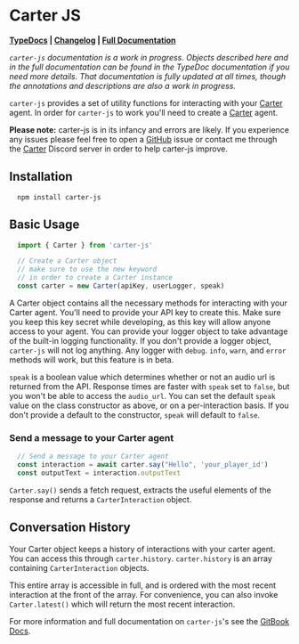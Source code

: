 # Carter JS

**[TypeDocs](https://lazylyrics.github.io/carter-js/) |
[Changelog](https://github.com/LazyLyrics/carter-js/blob/main/changelog.md) | [Full Documentation](https://lazylyrics.gitbook.io/carter-js-v2/)**

*`carter-js` documentation is a work in progress. Objects described here and in the full documentation can be found in the TypeDoc documentation if you need more details. That documentation is fully updated at all times, though the annotations and descriptions are also a work in progress.*

`carter-js` provides a set of utility functions for interacting with your [Carter](https://www.carterapi.com/) agent. In order for `carter-js` to work you'll need to create a [Carter](https://www.carterapi.com/) agent.

**Please note:** carter-js is in its infancy and errors are likely. If you experience any issues please feel free to open a [GitHub](https://github.com/LazyLyrics/carter-js) issue or contact me through the [Carter](https://www.carterapi.com/) Discord server in order to help carter-js improve.

## Installation

```shellscript
  npm install carter-js
```

## Basic Usage

```js
  import { Carter } from 'carter-js'

  // Create a Carter object
  // make sure to use the new keyword
  // in order to create a Carter instance
  const carter = new Carter(apiKey, userLogger, speak)
```

A Carter object contains all the necessary methods for interacting with your Carter agent. You'll need to provide your API key to create this. Make sure you keep this key secret while developing, as this key will allow anyone access to your agent. You can provide your logger object to take advantage of the built-in logging functionality. If you don't provide a logger object, `carter-js` will not log anything. Any logger with `debug`. `info`, `warn`, and `error` methods will work, but this feature is in beta.

`speak` is a boolean value which determines whether or not an audio url is returned from the API. Response times are faster with `speak` set to `false`, but you won't be able to access the `audio_url`. You can set the default `speak` value on the class constructor as above, or on a per-interaction basis. If you don't provide a default to the constructor, `speak` will default to `false`.

### Send a message to your Carter agent

```js
  // Send a message to your Carter agent
  const interaction = await carter.say("Hello", 'your_player_id')
  const outputText = interaction.outputText
```

`Carter.say()` sends a fetch request, extracts the useful elements of the response and returns a `CarterInteraction` object.

## Conversation History

Your Carter object keeps a history of interactions with your carter agent. You can access this through `carter.history`. `carter.history` is an array containing `CarterInteraction` objects.

This entire array is accessible in full, and is ordered with the most recent interaction at the front of the array. For convenience, you can also invoke `Carter.latest()` which will return the most recent interaction.

For more information and full documentation on `carter-js`'s see the [GitBook Docs](https://lazylyrics.gitbook.io/carter-js-v3/).
